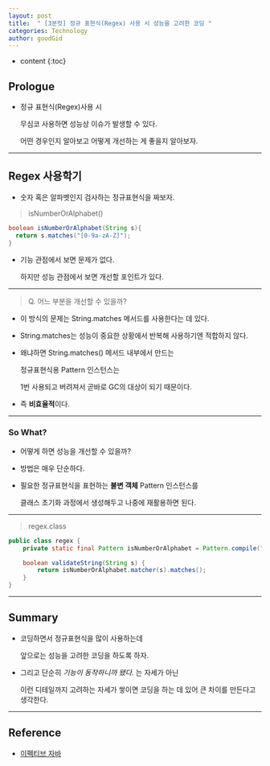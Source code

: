 ```yaml
---
layout: post
title:  " [3분컷] 정규 표현식(Regex) 사용 시 성능을 고려한 코딩 "
categories: Technology
author: goodGid
---
```

* content
{:toc}

## Prologue

* 정규 표현식(Regex)사용 시 

  무심코 사용하면 성능상 이슈가 발생할 수 있다.

  어떤 경우인지 알아보고 어떻게 개선하는 게 좋을지 알아보자.



---


## Regex 사용학기

* 숫자 혹은 알파벳인지 검사하는 정규표현식을 짜보자.

> isNumberOrAlphabet()

``` java
boolean isNumberOrAlphabet(String s){
  return s.matches("[0-9a-zA-Z]");
}
```

* 기능 관점에서 보면 문제가 없다.

  하지만 성능 관점에서 보면 개선할 포인트가 있다.

---

> Q. 어느 부분을 개선할 수 있을까?

* 이 방식의 문제는 String.matches 메서드를 사용한다는 데 있다.

* String.matches는 성능이 중요한 상황에서 반복해 사용하기엔 적합하지 않다.

* 왜냐하면 String.matches() 메서드 내부에서 만드는 

  정규표현식용 Pattern 인스턴스는 
  
  1번 사용되고 버려져서 곧바로 GC의 대상이 되기 때문이다.

* 즉 **비효율적**이다.

---

### So What?

* 어떻게 하면 성능을 개선할 수 있을까?

* 방법은 매우 단순하다.

* 필요한 정규표현식을 표현하는 **불변 객체** Pattern 인스턴스를

  클래스 초기화 과정에서 생성해두고 나중에 재활용하면 된다.

---

> regex.class

``` java
public class regex {
    private static final Pattern isNumberOrAlphabet = Pattern.compile("[0-9a-zA-Z]");

    boolean validateString(String s) {
        return isNumberOrAlphabet.matcher(s).matches();
    }
}
```

---

## Summary

* 코딩하면서 정규표현식을 많이 사용하는데

  앞으로는 성능을 고려한 코딩을 하도록 하자.

* 그리고 단순히 *기능이 동작하니까 됐다.* 는 자세가 아닌

  이런 디테일까지 고려하는 자세가 쌓이면 코딩을 하는 데 있어 큰 차이를 만든다고 생각한다.

---

## Reference

* [이펙티브 자바](https://book.naver.com/bookdb/book_detail.nhn?bid=14097515)

